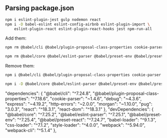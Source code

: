 ## Parsing package.json

```bash
npm i eslint-plugin-jest gulp nodemon react
npm i -D babel-eslint eslint-config-airbnb eslint-plugin-import \
    eslint-plugin-react eslint-plugin-react-hooks jest npm-run-all
```

Add them:

```bash
npm rm @babel/cli @babel/plugin-proposal-class-properties cookie-parser debug express http-errors morgan pug react react-dom

npm rm @babel/core @babel/eslint-parser @babel/preset-env @babel/preset-react babel-loader css-loader style-loader webpack webpack-cli
```

Remove them:

```bash
npm i @babel/cli @babel/plugin-proposal-class-properties cookie-parser debug express http-errors morgan pug react react-dom

npm i -D @babel/core @babel/eslint-parser @babel/preset-env @babel/preset-react babel-loader css-loader style-loader webpack webpack-cli
```

"dependencies": {
    "@babel/cli": "^7.24.8",
    "@babel/plugin-proposal-class-properties": "^7.18.6",
    "cookie-parser": "~1.4.6",
    "debug": "~4.3.6",
    "express": "~4.19.2",
    "http-errors": "~2.0.0",
    "morgan": "~1.10.0",
    "pug": "3.0.3",
    "react": "^18.3.1",
    "react-dom": "^18.3.1"
  },
  "devDependencies": {
    "@babel/core": "^7.25.2",
    "@babel/eslint-parser": "^7.25.1",
    "@babel/preset-env": "^7.25.4",
    "@babel/preset-react": "^7.24.7",
    "babel-loader": "^9.1.3",
    "css-loader": "^7.1.2",
    "style-loader": "^4.0.0",
    "webpack": "^5.94.0",
    "webpack-cli": "^5.1.4"
  },

